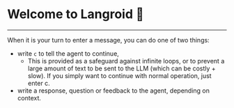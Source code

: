 # Welcome to Langroid 👋


---
When it is your turn to enter a message, you can do one of two things:
- write `c` to tell the agent to continue,
    - This is provided as a safeguard against infinite loops, or to prevent a large 
    amount of text to be sent to the LLM (which can be costly + slow). 
    If you simply want to continue with normal operation, just enter c.
- write a response, question or feedback to the agent, depending on context.

